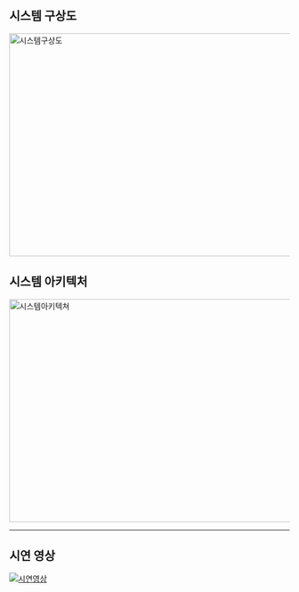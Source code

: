

## 시스템 구상도
<img src="https://github.com/user-attachments/assets/216398ce-b955-4ec4-8966-1eea6534f9bf" alt="시스템구상도" width="600" height="400"/>

## 시스템 아키텍처
<img src="https://github.com/user-attachments/assets/37662151-294f-4f90-bcdc-058071705e53" alt="시스템아키텍쳐" width="600" height="400"/>

---

## 시연 영상
[![시연영상](https://img.youtube.com/vi/hXabpOnYeww/0.jpg)](https://www.youtube.com/watch?v=hXabpOnYeww)

